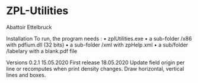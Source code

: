 # ZPL-Utilities
Abattoir Ettelbruck

Installation
To run, the program needs :
•	zplUtilities.exe
•	a sub-folder /x86 with pdfium.dll (32 bits)
•	a sub-folder /xml with zpHelp.xml
•	a sub/folder /labelary with a blank.pdf file

Versions
0.2.1	15.05.2020	First release
      18.05.2020	Update field origin per line or recomputes when print density changes. Draw horizontal, vertical lines and boxes.
